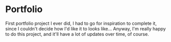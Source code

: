 # Portfolio
First portfolio project I ever did, I had to go for inspiration to complete it, since I couldn't decide how I'd like it to looks like...
Anyway, I'm really happy to do this project, and it'll have a lot of updates over time, of course.
